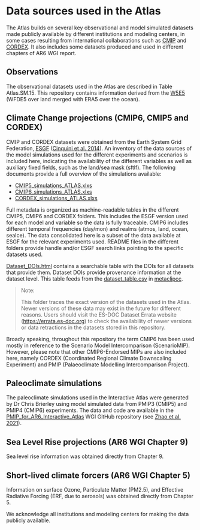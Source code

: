 # Data sources used in the Atlas

The Atlas builds on several key observational and model simulated datasets made publicly available by different institutions and modeling centers, in some cases resulting from international collaborations such as [CMIP](https://www.wcrp-climate.org/wgcm-cmip) and [CORDEX](https://cordex.org). It also includes some datasets produced and used in different chapters of AR6 WGI report.

## Observations

The observational datasets used in the Atlas are described in Table Atlas.SM.15. This repository contains information derived from the [W5E5](https://doi.org/10.5880/pik.2019.023) (WFDE5 over land merged with ERA5 over the ocean).

## Climate Change projections (CMIP6, CMIP5 and CORDEX)
CMIP and CORDEX datasets were obtained from the Earth System Grid Federation, [ESGF](https://esgf-data.dkrz.de/projects/esgf-dkrz/) ([Cinquini et al. 2014](https://doi.org/10.1016/j.future.2013.07.002)). An inventory of the data sources of the model simulations used for the different experiments and scenarios is included here, indicating the availability of the different variables as well as auxiliary fixed fields, such as the land/sea mask (sftlf). The following documents provide a full overview of the simulations available: 

 * [CMIP5_simulations_ATLAS.xlxs](CMIP5_simulations_ATLAS.xlxs)
 * [CMIP6_simulations_ATLAS.xlxs](CMIP6_simulations_ATLAS.xlxs)
 * [CORDEX_simulations_ATLAS.xlxs](CORDEX_simulations_ATLAS.xlxs)

Full metadata is organized as machine-readable tables in the different CMIP5, CMIP6 and CORDEX folders. This includes the ESGF version used for each model and variable so the data is fully traceable. CMIP6 includes different temporal frequencies (day/mon) and realms (atmos, land, ocean, seaIce). The data consolidated here is a subset of the data available at ESGF for the relevant experiments used.
README files in the different folders provide handle and/or ESGF search links pointing to the specific datasets used.

[Dataset_DOIs.html](https://raw.githack.com/IPCC-WG1/Atlas/devel/data-sources/Dataset_DOIs.html) contains a searchable table with the DOIs for all datasets that provide them. Dataset DOIs provide provenance information at the dataset level. This table feeds from the [dataset_table.csv](https://github.com/metaclip/metaclipcc/blob/master/inst/dataset_table.csv) in [metaclipcc](https://github.com/metaclip/metaclipcc).

> Note:
> 
> This folder traces the exact version of the datasets used in the Atlas. Newer versions of these data may exist in the future for different reasons. Users should visit the ES-DOC Dataset Errata website (https://errata.es-doc.org) to check the availability of newer versions or data retractions in the datasets stored in this repository.


Broadly speaking, throughout this repository the term CMIP6 has been used mostly in reference to  the Scenario Model Intercomparison (ScenarioMIP). However, please note that other CMIP6-Endorsed MIPs are also included here, namely CORDEX (Coordinated Regional Climate Downscaling Experiment) and PMIP (Palaeoclimate Modelling Intercomparison Project).

## Paleoclimate simulations

The paleoclimate simulations used in the Interactive Atlas were generated by Dr Chris Brierley using model simulated data from PMIP3 (CMIP5) and PMIP4 (CMIP6) experiments. The data and code are available in the [PMIP_for_AR6_Interactive_Atlas](https://github.com/IPCC-WG1/PMIP_for_AR6_Interactive_Atlas) WGI GitHub repository (see [Zhao et al. 2021](	
https://doi.org/10.5194/gmd-2021-290)).

## Sea Level Rise projections (AR6 WGI Chapter 9)

Sea level rise information was obtained directly from Chapter 9.

## Short-lived climate forcers (AR6 WGI Chapter 5)

Information on surface Ozone, Particulate Matter (PM2.5), and Effective Radiative Forcing (ERF, due to aerosols) was obtained directly from Chapter 5.


We acknowledge all institutions and modeling centers for making the data publicly available. 



